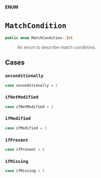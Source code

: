 **ENUM**

# `MatchCondition`

```swift
public enum MatchCondition: Int
```

> An enum to describe match conditions.

## Cases
### `unconditionally`

```swift
case unconditionally = 1
```

### `ifNotModified`

```swift
case ifNotModified = 2
```

### `ifModified`

```swift
case ifModified = 3
```

### `ifPresent`

```swift
case ifPresent = 4
```

### `ifMissing`

```swift
case ifMissing = 5
```
